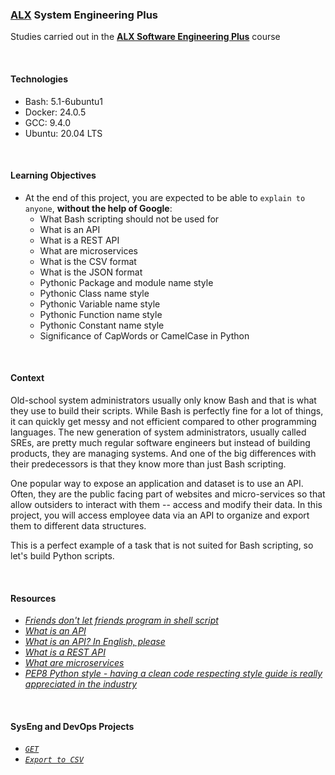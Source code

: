### [ALX](https://www.alxafrica.com/) System Engineering Plus

Studies carried out in the **[ALX Software Engineering Plus](https://www.alxafrica.com/software-engineering-plus/)** course

<br />

#### Technologies

* Bash:     5.1-6ubuntu1
* Docker:   24.0.5
* GCC:      9.4.0
* Ubuntu:   20.04 LTS

<br />

#### Learning Objectives

* At the end of this project, you are expected to be able to `explain to anyone`, **without the help of Google**:
    * What Bash scripting should not be used for
    * What is an API
    * What is a REST API
    * What are microservices
    * What is the CSV format
    * What is the JSON format
    * Pythonic Package and module name style
    * Pythonic Class name style
    * Pythonic Variable name style
    * Pythonic Function name style
    * Pythonic Constant name style
    * Significance of CapWords or CamelCase in Python

<br />

#### Context

Old-school system administrators usually only know Bash and that is what they use to build their scripts. While Bash is perfectly fine for a lot of things, it can quickly get messy and not efficient compared to other programming languages. The new generation of system administrators, usually called SREs, are pretty much regular software engineers but instead of building products, they are managing systems. And one of the big differences with their predecessors is that they know more than just Bash scripting.

One popular way to expose an application and dataset is to use an API. Often, they are the public facing part of websites and micro-services so that allow outsiders to interact with them -- access and modify their data. In this project, you will access employee data via an API to organize and export them to different data structures.

This is a perfect example of a task that is not suited for Bash scripting, so let's build Python scripts.

<br />

#### Resources

* _[Friends don't let friends program in shell script](https://www.turnkeylinux.org/blog/friends-dont-let-friends-program-shell-script)_
* _[What is an API](https://www.webopedia.com/definitions/api/)_
* _[What is an API? In English, please](https://www.freecodecamp.org/news/what-is-an-api-in-english-please-b880a3214a82/)_
* _[What is a REST API](https://www.sitepoint.com/rest-api/)_
* _[What are microservices](https://smartbear.com/learn/api-design/microservices/)_
* _[PEP8 Python style - having a clean code respecting style guide is really appreciated in the industry](https://peps.python.org/pep-0008/)_

<br />

#### SysEng and DevOps Projects

* _[`GET`](0-gather_data_from_an_API.py)_
* _[`Export to CSV`](1-export_to_CSV.py)_

<br />
